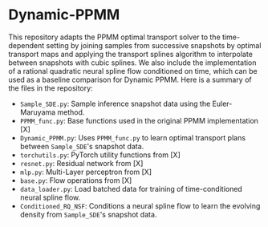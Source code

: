 # Dynamic-PPMM

This repository adapts the PPMM optimal transport solver to the time-dependent setting by joining samples from successive snapshots by optimal transport maps and applying the transport splines algorithm to interpolate between snapshots with cubic splines. We also include the implementation of a rational quadratic neural spline flow conditioned on time, which can be used as a baseline comparison for Dynamic PPMM. Here is a summary of the files in the repository:
- `Sample_SDE.py`: Sample inference snapshot data using the Euler-Maruyama method. 
- `PPMM_func.py`: Base functions used in the original PPMM implementation [X]
- `Dynamic_PPMM.py`: Uses `PPMM_func.py` to learn optimal transport plans between `Sample_SDE`'s snapshot data. 
- `torchutils.py`: PyTorch utility functions from [X]
- `resnet.py`: Residual network from [X]
- `mlp.py`: Multi-Layer perceptron from [X]
- `base.py`: Flow operations from [X]
- `data_loader.py`: Load batched data for training of time-conditioned neural spline flow.
- `Conditioned_RQ_NSF`: Conditions a neural spline flow to learn the evolving density from `Sample_SDE`'s snapshot data. 
